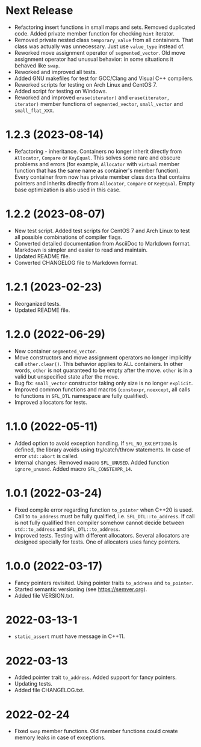 # Next Release

* Refactoring insert functions in small maps and sets. Removed duplicated code.
  Added private member function for checking `hint` iterator.
* Removed private nested class `temporary_value` from all containers.
  That class was actually was unnecessary. Just use `value_type` instead of.
* Reworked move assignment operator of `segmented_vector`. Old move assignment
  operator had unusual behavior: in some situations it behaved like `swap`.
* Reworked and improved all tests.
* Added GNU makefiles for test for GCC/Clang and Visual C++ compilers.
* Reworked scripts for testing on Arch Linux and CentOS 7.
* Added script for testing on Windows.
* Reworked and improved `erase(iterator)` and `erase(iterator, iterator)`
  member functions of `segmented_vector`, `small_vector` and `small_flat_XXX`.



# 1.2.3 (2023-08-14)

* Refactoring - inheritance. Containers no longer inherit directly from
  `Allocator`, `Compare` or `KeyEqual`. This solves some rare and obscure
  problems and errors (for example, `Allocator` with `virtual` member
  function that has the same name as container's member function).
  Every container from now has private member class `data` that contains
  pointers and inherits directly from `Allocator`, `Compare` or `KeyEqual`.
  Empty base optimization is also used in this case.



# 1.2.2 (2023-08-07)

* New test script. Added test scripts for CentOS 7 and Arch Linux to test all
  possible combinations of compiler flags.
* Converted detailed documentation from AsciiDoc to Markdown format. Markdown
  is simpler and easier to read and maintain.
* Updated README file.
* Converted CHANGELOG file to Markdown format.



# 1.2.1 (2023-02-23)

* Reorganized tests.
* Updated README file.



# 1.2.0 (2022-06-29)

* New container `segmented_vector`.
* Move constructors and move assignment operators no longer implicitly call
  `other.clear()`. This behavior applies to ALL containers.
  In other words, `other` is not guaranteed to be empty after the move.
  `other` is in a valid but unspecified state after the move.
* Bug fix: `small_vector` constructor taking only size is no longer `explicit`.
* Improved common functions and macros (`constexpr`, `noexcept`, all calls to
  functions in `SFL_DTL` namespace are fully qualified).
* Improved allocators for tests.



# 1.1.0 (2022-05-11)

* Added option to avoid exception handling. If `SFL_NO_EXCEPTIONS` is defined,
  the library avoids using try/catch/throw statements. In case of error
  `std::abort` is called.
* Internal changes: Removed macro `SFL_UNUSED`. Added function `ignore_unused`.
  Added macro `SFL_CONSTEXPR_14`.



# 1.0.1 (2022-03-24)

* Fixed compile error regarding function `to_pointer` when C++20 is used.
  Call to `to_address` must be fully qualified, i.e. `SFL_DTL::to_address`.
  If call is not fully qualified then compiler somehow cannot decide between
  `std::to_address` and `SFL_DTL::to_address`.
* Improved tests. Testing with different allocators. Several allocators are
  designed specially for tests. One of allocators uses fancy pointers.



# 1.0.0 (2022-03-17)

* Fancy pointers revisited. Using pointer traits `to_address` and `to_pointer`.
* Started semantic versioning (see https://semver.org).
* Added file VERSION.txt.



# 2022-03-13-1

* `static_assert` must have message in C++11.



# 2022-03-13

* Added pointer trait `to_address`. Added support for fancy pointers.
* Updating tests.
* Added file CHANGELOG.txt.



# 2022-02-24

* Fixed `swap` member functions. Old member functions could create memory leaks
  in case of exceptions.
